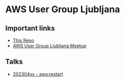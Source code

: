 # AWS User Group Ljubljana

## Important links
- [This Repo](https://github.com/alternativc/awsusergroup/)
- [AWS User Group Ljubljana Meetup](https://www.meetup.com/aws-user-group-ljubljana)

## Talks
- [202304xx - aws:restart](https://..)